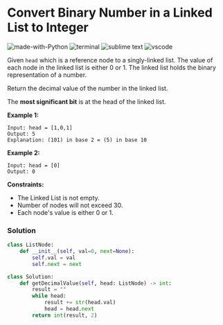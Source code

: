 # Convert Binary Number in a Linked List to Integer
![made-with-Python](https://img.shields.io/badge/Made%20with-Python-007396.svg)
![terminal](https://img.shields.io/badge/Windows%20Terminal-4D4D4D?logo=windows%20terminal&logoColor=white)
![sublime text](https://img.shields.io/badge/sublime_text-%23575757.svg?logo=sublime-text&logoColor=important)
![vscode](https://img.shields.io/badge/Visual_Studio_Code-0078D4?logo=visual%20studio%20code&logoColor=white)

Given `head` which is a reference node to a singly-linked list. The value of each node in the linked list is either 0 or 1. The linked list holds the binary representation of a number.

Return the decimal value of the number in the linked list.

The **most significant bit** is at the head of the linked list.

__Example 1:__
```
Input: head = [1,0,1]
Output: 5
Explanation: (101) in base 2 = (5) in base 10
```
__Example 2:__
```
Input: head = [0]
Output: 0
```

__Constraints:__
- The Linked List is not empty.
- Number of nodes will not exceed 30.
- Each node's value is either 0 or 1.
  
### Solution
```py
class ListNode:
    def __init__(self, val=0, next=None):
        self.val = val
        self.next = next

class Solution:
    def getDecimalValue(self, head: ListNode) -> int:
        result = ""
        while head:
            result += str(head.val)
            head = head.next
        return int(result, 2)
```